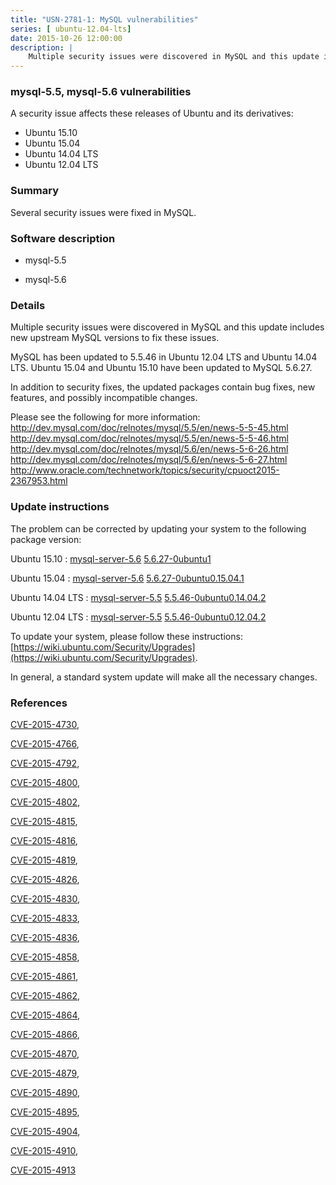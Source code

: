 ```yaml
---
title: "USN-2781-1: MySQL vulnerabilities"
series: [ ubuntu-12.04-lts]
date: 2015-10-26 12:00:00
description: |
    Multiple security issues were discovered in MySQL and this update includes new upstream MySQL versions to fix these issues.
--- 
```

 
### mysql-5.5, mysql-5.6 vulnerabilities

A security issue affects these releases of Ubuntu and its derivatives:

* Ubuntu 15.10
* Ubuntu 15.04
* Ubuntu 14.04 LTS
* Ubuntu 12.04 LTS

### Summary

Several security issues were fixed in MySQL. 

### Software description

* mysql-5.5 

* mysql-5.6 

### Details

Multiple security issues were discovered in MySQL and this update includes new upstream MySQL versions to fix these issues.

MySQL has been updated to 5.5.46 in Ubuntu 12.04 LTS and Ubuntu 14.04 LTS. Ubuntu 15.04 and Ubuntu 15.10 have been updated to MySQL 5.6.27.

In addition to security fixes, the updated packages contain bug fixes, new features, and possibly incompatible changes.

Please see the following for more information: http://dev.mysql.com/doc/relnotes/mysql/5.5/en/news-5-5-45.html http://dev.mysql.com/doc/relnotes/mysql/5.5/en/news-5-5-46.html http://dev.mysql.com/doc/relnotes/mysql/5.6/en/news-5-6-26.html http://dev.mysql.com/doc/relnotes/mysql/5.6/en/news-5-6-27.html http://www.oracle.com/technetwork/topics/security/cpuoct2015-2367953.html 

### Update instructions

The problem can be corrected by updating your system to the following package version:

Ubuntu 15.10
 : [mysql-server-5.6](https://launchpad.net/ubuntu/+source/mysql-5.6) <span> [5.6.27-0ubuntu1](https://launchpad.net/ubuntu/+source/mysql-5.6/5.6.27-0ubuntu1) </span> 

Ubuntu 15.04
 : [mysql-server-5.6](https://launchpad.net/ubuntu/+source/mysql-5.6) <span> [5.6.27-0ubuntu0.15.04.1](https://launchpad.net/ubuntu/+source/mysql-5.6/5.6.27-0ubuntu0.15.04.1) </span> 

Ubuntu 14.04 LTS
 : [mysql-server-5.5](https://launchpad.net/ubuntu/+source/mysql-5.5) <span> [5.5.46-0ubuntu0.14.04.2](https://launchpad.net/ubuntu/+source/mysql-5.5/5.5.46-0ubuntu0.14.04.2) </span> 

Ubuntu 12.04 LTS
 : [mysql-server-5.5](https://launchpad.net/ubuntu/+source/mysql-5.5) <span> [5.5.46-0ubuntu0.12.04.2](https://launchpad.net/ubuntu/+source/mysql-5.5/5.5.46-0ubuntu0.12.04.2) </span> 

To update your system, please follow these instructions: [https://wiki.ubuntu.com/Security/Upgrades](https://wiki.ubuntu.com/Security/Upgrades).

In general, a standard system update will make all the necessary changes. 

### References

 [CVE-2015-4730](http://people.ubuntu.com/~ubuntu-security/cve/CVE-2015-4730), 

 [CVE-2015-4766](http://people.ubuntu.com/~ubuntu-security/cve/CVE-2015-4766), 

 [CVE-2015-4792](http://people.ubuntu.com/~ubuntu-security/cve/CVE-2015-4792), 

 [CVE-2015-4800](http://people.ubuntu.com/~ubuntu-security/cve/CVE-2015-4800), 

 [CVE-2015-4802](http://people.ubuntu.com/~ubuntu-security/cve/CVE-2015-4802), 

 [CVE-2015-4815](http://people.ubuntu.com/~ubuntu-security/cve/CVE-2015-4815), 

 [CVE-2015-4816](http://people.ubuntu.com/~ubuntu-security/cve/CVE-2015-4816), 

 [CVE-2015-4819](http://people.ubuntu.com/~ubuntu-security/cve/CVE-2015-4819), 

 [CVE-2015-4826](http://people.ubuntu.com/~ubuntu-security/cve/CVE-2015-4826), 

 [CVE-2015-4830](http://people.ubuntu.com/~ubuntu-security/cve/CVE-2015-4830), 

 [CVE-2015-4833](http://people.ubuntu.com/~ubuntu-security/cve/CVE-2015-4833), 

 [CVE-2015-4836](http://people.ubuntu.com/~ubuntu-security/cve/CVE-2015-4836), 

 [CVE-2015-4858](http://people.ubuntu.com/~ubuntu-security/cve/CVE-2015-4858), 

 [CVE-2015-4861](http://people.ubuntu.com/~ubuntu-security/cve/CVE-2015-4861), 

 [CVE-2015-4862](http://people.ubuntu.com/~ubuntu-security/cve/CVE-2015-4862), 

 [CVE-2015-4864](http://people.ubuntu.com/~ubuntu-security/cve/CVE-2015-4864), 

 [CVE-2015-4866](http://people.ubuntu.com/~ubuntu-security/cve/CVE-2015-4866), 

 [CVE-2015-4870](http://people.ubuntu.com/~ubuntu-security/cve/CVE-2015-4870), 

 [CVE-2015-4879](http://people.ubuntu.com/~ubuntu-security/cve/CVE-2015-4879), 

 [CVE-2015-4890](http://people.ubuntu.com/~ubuntu-security/cve/CVE-2015-4890), 

 [CVE-2015-4895](http://people.ubuntu.com/~ubuntu-security/cve/CVE-2015-4895), 

 [CVE-2015-4904](http://people.ubuntu.com/~ubuntu-security/cve/CVE-2015-4904), 

 [CVE-2015-4910](http://people.ubuntu.com/~ubuntu-security/cve/CVE-2015-4910), 

 [CVE-2015-4913](http://people.ubuntu.com/~ubuntu-security/cve/CVE-2015-4913)
 
